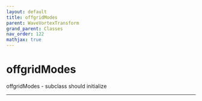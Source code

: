 ```yaml
---
layout: default
title: offgridModes
parent: WaveVortexTransform
grand_parent: Classes
nav_order: 122
mathjax: true
---
```


#  offgridModes

offgridModes -  subclass should initialize


---

